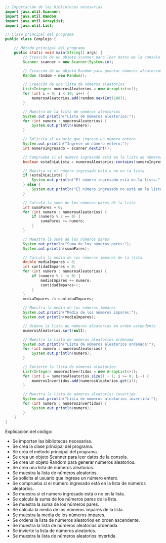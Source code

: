 ```java
// Importación de las bibliotecas necesarias
import java.util.Scanner;
import java.util.Random;
import java.util.ArrayList;
import java.util.List;

// Clase principal del programa
public class Complejo {

    // Método principal del programa
    public static void main(String[] args) {
        // Creación de un objeto Scanner para leer datos de la consola
        Scanner scanner = new Scanner(System.in);

        // Creación de un objeto Random para generar números aleatorios
        Random random = new Random();

        // Creación de una lista de números aleatorios
        List<Integer> numerosAleatorios = new ArrayList<>();
        for (int i = 0; i < 10; i++) {
            numerosAleatorios.add(random.nextInt(100));
        }

        // Muestra de la lista de números aleatorios
        System.out.println("Lista de números aleatorios:");
        for (int numero : numerosAleatorios) {
            System.out.println(numero);
        }

        // Solicita al usuario que ingrese un número entero
        System.out.println("Ingrese un número entero:");
        int numeroIngresado = scanner.nextInt();

        // Comprueba si el número ingresado está en la lista de números aleatorios
        boolean estaEnLaLista = numerosAleatorios.contains(numeroIngresado);

        // Muestra si el número ingresado está o no en la lista
        if (estaEnLaLista) {
            System.out.println("El número ingresado está en la lista.");
        } else {
            System.out.println("El número ingresado no está en la lista.");
        }

        // Calcula la suma de los números pares de la lista
        int sumaPares = 0;
        for (int numero : numerosAleatorios) {
            if (numero % 2 == 0) {
                sumaPares += numero;
            }
        }

        // Muestra la suma de los números pares
        System.out.println("Suma de los números pares:");
        System.out.println(sumaPares);

        // Calcula la media de los números impares de la lista
        double mediaImpares = 0;
        int cantidadImpares = 0;
        for (int numero : numerosAleatorios) {
            if (numero % 2 != 0) {
                mediaImpares += numero;
                cantidadImpares++;
            }
        }
        mediaImpares /= cantidadImpares;

        // Muestra la media de los números impares
        System.out.println("Media de los números impares:");
        System.out.println(mediaImpares);

        // Ordena la lista de números aleatorios en orden ascendente
        numerosAleatorios.sort(null);

        // Muestra la lista de números aleatorios ordenada
        System.out.println("Lista de números aleatorios ordenada:");
        for (int numero : numerosAleatorios) {
            System.out.println(numero);
        }

        // Invierte la lista de números aleatorios
        List<Integer> numerosInvertidos = new ArrayList<>();
        for (int i = numerosAleatorios.size() - 1; i >= 0; i--) {
            numerosInvertidos.add(numerosAleatorios.get(i));
        }

        // Muestra la lista de números aleatorios invertida
        System.out.println("Lista de números aleatorios invertida:");
        for (int numero : numerosInvertidos) {
            System.out.println(numero);
        }
    }
}
```

Explicación del código:

* Se importan las bibliotecas necesarias.
* Se crea la clase principal del programa.
* Se crea el método principal del programa.
* Se crea un objeto Scanner para leer datos de la consola.
* Se crea un objeto Random para generar números aleatorios.
* Se crea una lista de números aleatorios.
* Se muestra la lista de números aleatorios.
* Se solicita al usuario que ingrese un número entero.
* Se comprueba si el número ingresado está en la lista de números aleatorios.
* Se muestra si el número ingresado está o no en la lista.
* Se calcula la suma de los números pares de la lista.
* Se muestra la suma de los números pares.
* Se calcula la media de los números impares de la lista.
* Se muestra la media de los números impares.
* Se ordena la lista de números aleatorios en orden ascendente.
* Se muestra la lista de números aleatorios ordenada.
* Se invierte la lista de números aleatorios.
* Se muestra la lista de números aleatorios invertida.